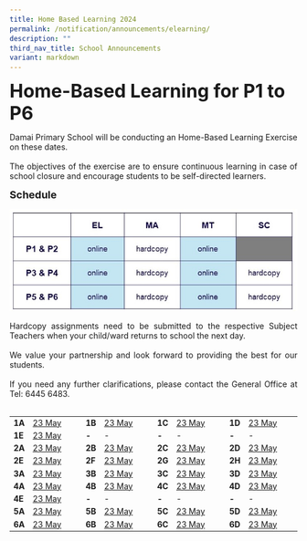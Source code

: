 ```yaml
---
title: Home Based Learning 2024
permalink: /notification/announcements/elearning/
description: ""
third_nav_title: School Announcements
variant: markdown
---
```

<b><font size="6">Home-Based Learning for P1 to P6</font></b>

<div style="text-align:justify;">Damai Primary School will be conducting an Home-Based Learning Exercise on these dates.<br><br>
The objectives of the exercise are to ensure continuous learning in case of school closure and encourage students to be self-directed learners.</div>

<b><font size="4">Schedule</font></b>

![](/images/Announcement/2024/2024_05_HBL.jpg)

<div style="text-align:justify;">Hardcopy assignments need to be submitted to the respective Subject Teachers when your child/ward returns to school the next day.<br><br>We value your partnership and look forward to providing the best for our students.<br><br>If you need any further clarifications, please contact the General Office at Tel: 6445 6483.</div><br>

<table style="width: 100%;"><tbody><tr>
<td style="width: 5%;"><b>1A</b></td>
<td style="width: 20%;"><a href="xxx">23 May</a></td>
<td style="width: 5%;"><b>1B</b></td>
<td style="width: 20%;"><a href="xxx">23 May</a></td>
<td style="width: 5%;"><b>1C</b></td>
<td style="width: 20%;"><a href="xxx">23 May</a></td>
<td style="width: 5%;"><b>1D</b></td>
<td style="width: 20%;"><a href="xxx">23 May</a></td>
</tr><tr>
<td style="width: 5%;"><b>1E</b></td>
<td style="width: 20%;"><a href="xxx">23 May</a></td>
<td style="width: 5%;"><b>-</b></td>
<td style="width: 20%;">-</td>
<td style="width: 5%;"><b>-</b></td>
<td style="width: 20%;">-</td>
<td style="width: 5%;"><b>-</b></td>
<td style="width: 20%;">-</td>
</tr><tr>
<td style="width: 5%;"><b>2A</b></td>
<td style="width: 20%;"><a href="xxx">23 May</a></td>
<td style="width: 5%;"><b>2B</b></td>
<td style="width: 20%;"><a href="xxx">23 May</a></td>
<td style="width: 5%;"><b>2C</b></td>
<td style="width: 20%;"><a href="xxx">23 May</a></td>
<td style="width: 5%;"><b>2D</b></td>
<td style="width: 20%;"><a href="xxx">23 May</a></td>
</tr><tr>
<td style="width: 5%;"><b>2E</b></td>
<td style="width: 20%;"><a href="xxx">23 May</a></td>
<td style="width: 5%;"><b>2F</b></td>
<td style="width: 20%;"><a href="xxx">23 May</a></td>
<td style="width: 5%;"><b>2G</b></td>
<td style="width: 20%;"><a href="xxx">23 May</a></td>
<td style="width: 5%;"><b>2H</b></td>
<td style="width: 20%;"><a href="xxx">23 May</a></td>
</tr><tr>
<td style="width: 5%;"><b>3A</b></td>
<td style="width: 20%;"><a href="https://docs.google.com/spreadsheets/d/e/2PACX-1vS8NS8LIpWmZ2EQw9_lp1oD00QNPr9Sw9-Pdc6aAfvFVZoKMcQ9TfrEd-sDPuW6mFIB8D62oqEo_bjw/pubhtml?gid=1527936744&amp;single=true">23 May</a></td>
<td style="width: 5%;"><b>3B</b></td>
<td style="width: 20%;"><a href="https://docs.google.com/spreadsheets/d/e/2PACX-1vRqpUWdQWI_lpYIS5TaSy-neRl_cd9ZA-rxFRW9eXLXLoq-vS5vxy_XAkUn0yThz551t028tz55_INU/pubhtml?gid=1527936744&amp;single=true">23 May</a></td>
<td style="width: 5%;"><b>3C</b></td>
<td style="width: 20%;"><a href="https://docs.google.com/spreadsheets/d/e/2PACX-1vRiXZIIaK-lsAD8LozN6pzEYX2z-0KBAV0bt0NtdUMWSGrAMUgFCLvEC9vZm-uOGoM17xurdBTjvMeS/pubhtml?gid=1527936744&amp;single=true">23 May</a></td>
<td style="width: 5%;"><b>3D</b></td>
<td style="width: 20%;"><a href="https://docs.google.com/spreadsheets/d/e/2PACX-1vR1LG7B07pJWaO5kQNmHDWio9nxwidyMgFRdeUL6SZ9rclYPWwfVBQMcyWu6PQjSVUcq3JXVXXQ9II1/pubhtml?gid=1527936744&amp;single=true">23 May</a></td>
</tr><tr>
<td style="width: 5%;"><b>4A</b></td>
<td style="width: 20%;"><a href="https://docs.google.com/spreadsheets/d/e/2PACX-1vRiD5736xst0Kpn2JEkl106mDKFLBTt71NaWZEJ0MCYpn7La5tari7hj6C--0f9hnZVxo8KbVmAQuCl/pubhtml?gid=1527936744&amp;single=true">23 May</a></td>
<td style="width: 5%;"><b>4B</b></td>
<td style="width: 20%;"><a href="https://docs.google.com/spreadsheets/d/e/2PACX-1vQ31dLyTd_6EXYrotxuTnk3Y6F9hvexVvhkvz6fgkfWnOeXvoB3v7Kpuv_dnbFk41hWXol5Ka3nnvlN/pubhtml?gid=1527936744&amp;single=true">23 May</a></td>
<td style="width: 5%;"><b>4C</b></td>
<td style="width: 20%;"><a href="https://docs.google.com/spreadsheets/d/e/2PACX-1vQgCxptmZIFr2wSg90mQ6Esgo0ifSSQXJQqyHDivm2xqV4-2NmGJ8YCv0Fb42pD6HhIuMXcfczxrmg_/pubhtml?gid=1527936744&amp;single=true">23 May</a></td>
<td style="width: 5%;"><b>4D</b></td>
<td style="width: 20%;"><a href="https://docs.google.com/spreadsheets/d/e/2PACX-1vRWYymIkwS1dwoXeLaEjpffkVTZ0i6tkG-XTPHh4QUcX57SI8ysUPM81Pdkeii6U8jmCxPHl7RgDROG/pubhtml?gid=1527936744&amp;single=true">23 May</a></td>
</tr><tr>
<td style="width: 5%;"><b>4E</b></td>
<td style="width: 20%;"><a href="https://docs.google.com/spreadsheets/d/e/2PACX-1vRn3zVAZvT-gJ5u-p50DC_d2y6oNCICdGIbe1MyB7NXSFuZqT42EnWUd6LCg8BkY6xzxFLg5Iwfq9ah/pubhtml?gid=1527936744&amp;single=true">23 May</a></td>
<td style="width: 5%;"><b>-</b></td>
<td style="width: 20%;">-</td>
<td style="width: 5%;"><b>-</b></td>
<td style="width: 20%;">-</td>
<td style="width: 5%;"><b>-</b></td>
<td style="width: 20%;">-</td>
</tr><tr>
<td style="width: 5%;"><b>5A</b></td>
<td style="width: 20%;"><a href="https://docs.google.com/spreadsheets/d/e/2PACX-1vRLBzFj1y6kA642yS4r93j6AdbcTurFrax4CnhGLYIMcGXGtyBNPTTt_DqrUyo1MhWDMxxX-Cc1C0Gm/pubhtml?gid=1527936744&amp;single=true">23 May</a></td>
<td style="width: 5%;"><b>5B</b></td>
<td style="width: 20%;"><a href="https://docs.google.com/spreadsheets/d/e/2PACX-1vQj0YeCEY4vtMs53DU1LyZaGhWE2J561A-5M8PnYJ3UICj6h9GHcQx3_QlXLccR917pStTxSYnjDlXH/pubhtml?gid=1527936744&amp;single=true">23 May</a></td>
<td style="width: 5%;"><b>5C</b></td>
<td style="width: 20%;"><a href="https://docs.google.com/spreadsheets/d/e/2PACX-1vQgwaKjGEGGwGEeqqIcTm_BZbZSpwnFEFy3FF9j2fyEWlwWNmR6xJ2sM1QV5t_sha_MBQsoXcdAPT-K/pubhtml?gid=1527936744&amp;single=true">23 May</a></td>
<td style="width: 5%;"><b>5D</b></td>
<td style="width: 20%;"><a href="https://docs.google.com/spreadsheets/d/e/2PACX-1vSWc4zR-xWIXkJC9SiBc7k6rrsNwtREYMxiolmzcJvTJR8jjz1cIzCVkAGQIrGKehpyJhzSvkxrY4MW/pubhtml?gid=1527936744&amp;single=true">23 May</a></td>
</tr><tr>
<td style="width: 5%;"><b>6A</b></td>
<td style="width: 20%;"><a href="xxx">23 May</a></td>
<td style="width: 5%;"><b>6B</b></td>
<td style="width: 20%;"><a href="xxx">23 May</a></td>
<td style="width: 5%;"><b>6C</b></td>
<td style="width: 20%;"><a href="xxx">23 May</a></td>
<td style="width: 5%;"><b>6D</b></td>
<td style="width: 20%;"><a href="xxx">23 May</a></td>
</tr></tbody></table><br>